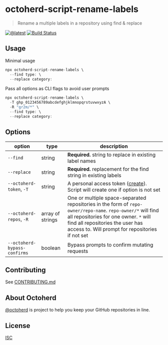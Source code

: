 # octoherd-script-rename-labels

> Rename a multiple labels in a repository using find & replace

[![@latest](https://img.shields.io/npm/v/octoherd-script-rename-labels.svg)](https://www.npmjs.com/package/octoherd-script-rename-labels)
[![Build Status](https://github.com/gr2m/octoherd-script-rename-labels/workflows/Test/badge.svg)](https://github.com/gr2m/octoherd-script-rename-labels/actions?query=workflow%3ATest+branch%3Amain)

## Usage

Minimal usage

```js
npx octoherd-script-rename-labels \
  --find type: \
  --replace category:
```

Pass all options as CLI flags to avoid user prompts

```js
npx octoherd-script-rename-labels \
  -T ghp_0123456789abcdefghjklmnopqrstuvwxyzA \
  -R "gr2m/*" \
  --find type: \
  --replace category:
```

## Options

| option                       | type             | description                                                                                                                                                                                                                                 |
| ---------------------------- | ---------------- | ------------------------------------------------------------------------------------------------------------------------------------------------------------------------------------------------------------------------------------------- |
| `--find`                     | string           | **Required.** string to replace in existing label names                                                                                                                                                                                     |
| `--replace`                  | string           | **Required.** replacement for the find string in existing labels                                                                                                                                                                            |
| `--octoherd-token`, `-T`     | string           | A personal access token ([create](https://github.com/settings/tokens/new?scopes=repo)). Script will create one if option is not set                                                                                                         |
| `--octoherd-repos`, `-R`     | array of strings | One or multiple space-separated repositories in the form of `repo-owner/repo-name`. `repo-owner/*` will find all repositories for one owner. `*` will find all repositories the user has access to. Will prompt for repositories if not set |
| `--octoherd-bypass-confirms` | boolean          | Bypass prompts to confirm mutating requests                                                                                                                                                                                                 |

## Contributing

See [CONTRIBUTING.md](CONTRIBUTING.md)

## About Octoherd

[@octoherd](https://github.com/octoherd/) is project to help you keep your GitHub repositories in line.

## License

[ISC](LICENSE.md)

